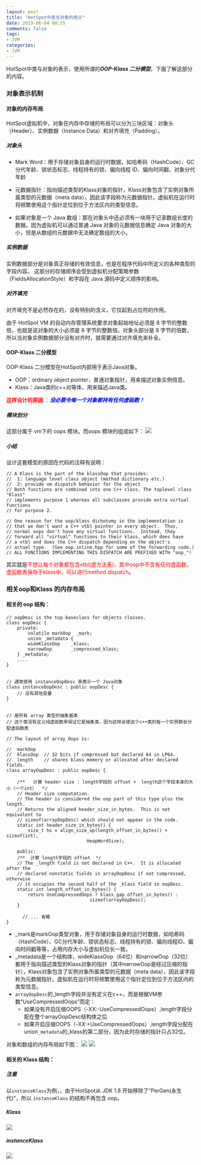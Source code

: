 ```yaml
---
layout: post
title: "HotSpot中类与对象的表示"
date: 2019-06-04 08:55
comments: false
tags: 
- JVM
categories:	
- JVM
---
```


HotSpot中类与对象的表示，使用所谓的***OOP-Klass 二分模型***，下面了解这部分的内容。

<!--more-->



### 对象表示机制

#### 对象的内存布局
HotSpot虚拟机中，对象在内存中存储的布局可以分为三块区域：对象头（Header）、实例数据（Instance Data）和对齐填充（Padding）。

##### 对象头
* Mark Word：用于存储对象自身的运行时数据，如哈希码（HashCode）、GC 分代年龄、锁状态标志、线程持有的锁、偏向线程 ID、偏向时间戳、对象分代年龄
 
* 元数据指针：指向描述类型的Klass对象的指针，Klass对象包含了实例对象所属类型的元数据（meta data），因此该字段称为元数据指针。虚拟机在运行时将频繁使用这个指针定位到位于方法区内的类型信息。

* 如果对象是一个 Java 数组：那在对象头中还必须有一块用于记录数组长度的数据。因为虚拟机可以通过普通 Java 对象的元数据信息确定 Java 对象的大小，但是从数组的元数据中无法确定数组的大小。

##### 实例数据
实例数据部分是对象真正存储的有效信息，也是在程序代码中所定义的各种类型的字段内容。
这部分的存储顺序会受到虚拟机分配策略参数（FieldsAllocationStyle）和字段在 Java 源码中定义顺序的影响。

##### 对齐填充 
对齐填充不是必然存在的，没有特别的含义，它仅起到占位符的作用。

由于 HotSpot VM 的自动内存管理系统要求对象起始地址必须是 8 字节的整数倍，也就是说对象的大小必须是 8 字节的整数倍。对象头部分是 8 字节的倍数，所以当对象实例数据部分没有对齐时，就需要通过对齐填充来补全。

#### OOP-Klass 二分模型
OOP-Klass 二分模型在HotSpot内部用于表示Java对象。
* OOP：ordinary object pointer，普通对象指针，用来描述对象实例信息。
* Klass：Java类的c++对等体，用来描述Java类。

<font color=red> **这样设计的原因** ：</font><font color=blue>***没必要令每一个对象都持有任何虚函数！***</font>

##### 模块划分
这部分属于 vm下的 oops 模块。而oops 模块的组成如下：
![](/assets/blogImg/JVM/Oop_Klass/1.png)


##### 小结
 
设计这套模型的原因在代码的注释有说明：
```
// A Klass is the part of the klassOop that provides:
//  1: language level class object (method dictionary etc.)
//  2: provide vm dispatch behavior for the object
// Both functions are combined into one C++ class. The toplevel class "Klass"
// implements purpose 1 whereas all subclasses provide extra virtual functions
// for purpose 2.

// One reason for the oop/klass dichotomy in the implementation is
// that we don't want a C++ vtbl pointer in every object.  Thus,
// normal oops don't have any virtual functions.  Instead, they
// forward all "virtual" functions to their klass, which does have
// a vtbl and does the C++ dispatch depending on the object's
// actual type.  (See oop.inline.hpp for some of the forwarding code.)
// ALL FUNCTIONS IMPLEMENTING THIS DISPATCH ARE PREFIXED WITH "oop_"!
```
其实就是<font color=red>不想让每个对象都包含vtbl(虚方法表)，其中oop中不含有任何虚函数，虚函数表保存于klass中，可以进行method dispatch</font>。



### 相关oop和Klass 的内存布局

#### 相关的 oop 结构：
```
// oopDesc is the top baseclass for objects classes.
class oopDesc {
    private:
        volatile markOop  _mark;            
        union _metadata {
        wideKlassOop    _klass;
        narrowOop       _compressed_klass;
    } _metadata;
    ....
}
  

// 通常使用 instanceOopDesc 来表示一个 Java对象
class instanceOopDesc : public oopDesc {
    // 没有其他变量
}


// 是所有 array 类型的抽象基类
// 这个类没有定义纯虚函数来保证它是抽象类，因为这样会使这个c++类的每一个实例都会分配虚函数表

// The layout of array Oops is:

//  markOop
//  klassOop  // 32 bits if compressed but declared 64 in LP64.
//  length    // shares klass memory or allocated after declared fields.
class arrayOopDesc : public oopDesc {

    /**   计算 header size : length字段的 offset +  length这个字段本身的大小（一个int）  */
    // Header size computation.
    // The header is considered the oop part of this type plus the length.
    // Returns the aligned header_size_in_bytes.  This is not equivalent to
    // sizeof(arrayOopDesc) which should not appear in the code.
    static int header_size_in_bytes() {
        size_t hs = align_size_up(length_offset_in_bytes() + sizeof(int),
                              HeapWordSize);

    public:
    /**  计算 length字段的 offset  */
    // The _length field is not declared in C++.  It is allocated after the
    // declared nonstatic fields in arrayOopDesc if not compressed, otherwise
    // it occupies the second half of the _klass field in oopDesc.
    static int length_offset_in_bytes() {
        return UseCompressedOops ? klass_gap_offset_in_bytes() :
                               sizeof(arrayOopDesc);
    }
  
      // ... 省略
}
```
* _mark是markOop类型对象，用于存储对象自身的运行时数据，如哈希码（HashCode）、GC分代年龄、锁状态标志、线程持有的锁、偏向线程ID、偏向时间戳等等，占用内存大小与虚拟机位长一致。
* _metadata是一个结构体，wideKlassOop（64位）和narrowOop（32位）都用于指向描述类型的Klass对象的指针（其中narrowOop是经过压缩的指针），Klass对象包含了实例对象所属类型的元数据（meta data），因此该字段称为元数据指针。虚拟机在运行时将频繁使用这个指针定位到位于方法区内的类型信息。
* `arrayOopDesc`的_length字段并没有定义在c++，而是根据VM参数“UseCompressedOops”而定：
  * 如果没有开启压缩OOPS（-XX:-UseCompressedOops）,length字段分配在整个arrayOopDesc结构体之后
  * 如果开启压缩OOPS（-XX:+UseCompressedOops）,length字段分配在union`_metadata`的_klass的第二部分，因为此时存储的指针只占32位。
  


对象和数组的内存布局如下图：
![](/assets/blogImg/JVM/Oop_Klass/2.png)
![](/assets/blogImg/JVM/Oop_Klass/3.png)

#### 相关的 Klass 结构：

##### 注意
以`instanceKlass`为例，，由于HotSpot从 JDK 1.8 开始移除了“PerGen(永生代)”，所以 `instanceKlass` 的结构不再包含 oop。


##### Klass
![](/assets/blogImg/JVM/Oop_Klass/4.png)

##### instanceKlass
![](/assets/blogImg/JVM/Oop_Klass/5.png)




